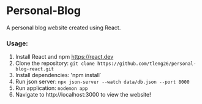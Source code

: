 # Personal-Blog

A personal blog website created using React.

### Usage:
1. Install React and npm https://react.dev
2. Clone the repository: `git clone https://github.com/tleng26/personal-blog-react.git`
3. Install dependencies: 'npm install`
4. Run json server: `npx json-server --watch data/db.json --port 8000`
5. Run application: `nodemon app`
6. Navigate to http://localhost:3000 to view the website!
